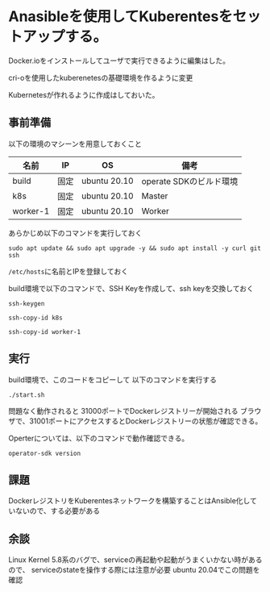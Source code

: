 # Anasibleを使用してKuberentesをセットアップする。

Docker.ioをインストールしてユーザで実行できるように編集はした。

cri-oを使用したkuberenetesの基礎環境を作るように変更

Kubernetesが作れるように作成はしておいた。

## 事前準備
以下の環境のマシーンを用意しておくこと

|名前|IP|OS|備考|
|--|--|--|--|
|build|固定|ubuntu 20.10|operate SDKのビルド環境|
|k8s|固定|ubuntu 20.10|Master|
|worker-1|固定|ubuntu 20.10|Worker|

あらかじめ以下のコマンドを実行しておく
```
sudo apt update && sudo apt upgrade -y && sudo apt install -y curl git ssh
```

`/etc/hosts`に名前とIPを登録しておく

build環境で以下のコマンドで、SSH Keyを作成して、ssh keyを交換しておく

```
ssh-keygen
```
```
ssh-copy-id k8s
```
```
ssh-copy-id worker-1
```

## 実行
build環境で、このコードをコピーして
以下のコマンドを実行する

```
./start.sh
```

問題なく動作されると
31000ポートでDockerレジストリーが開始される
ブラウザで、31001ポートにアクセスするとDockerレジストリーの状態が確認できる。

Operterについては、以下のコマンドで動作確認できる。
```
operator-sdk version
```

## 課題
DockerレジストリをKuberentesネットワークを構築することはAnsible化していないので、する必要がある

## 余談
Linux Kernel 5.8系のバグで、serviceの再起動や起動がうまくいかない時があるので、
serviceのstateを操作する際には注意が必要
ubuntu 20.04でこの問題を確認
